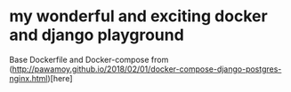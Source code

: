 # my wonderful and exciting docker and django playground

Base Dockerfile and Docker-compose from (http://pawamoy.github.io/2018/02/01/docker-compose-django-postgres-nginx.html)[here]